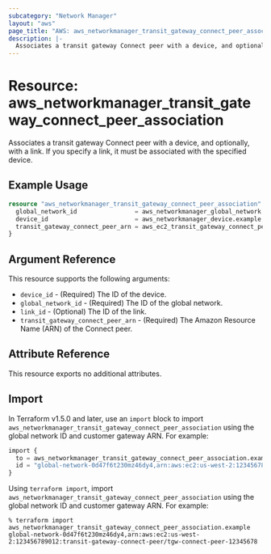 ```yaml
---
subcategory: "Network Manager"
layout: "aws"
page_title: "AWS: aws_networkmanager_transit_gateway_connect_peer_association"
description: |-
  Associates a transit gateway Connect peer with a device, and optionally, with a link.
---
```


# Resource: aws_networkmanager_transit_gateway_connect_peer_association

Associates a transit gateway Connect peer with a device, and optionally, with a link.
If you specify a link, it must be associated with the specified device.

## Example Usage

```terraform
resource "aws_networkmanager_transit_gateway_connect_peer_association" "example" {
  global_network_id                = aws_networkmanager_global_network.example.id
  device_id                        = aws_networkmanager_device.example.id
  transit_gateway_connect_peer_arn = aws_ec2_transit_gateway_connect_peer.example.arn
}
```

## Argument Reference

This resource supports the following arguments:

* `device_id` - (Required) The ID of the device.
* `global_network_id` - (Required) The ID of the global network.
* `link_id` - (Optional) The ID of the link.
* `transit_gateway_connect_peer_arn` - (Required) The Amazon Resource Name (ARN) of the Connect peer.

## Attribute Reference

This resource exports no additional attributes.

## Import

In Terraform v1.5.0 and later, use an `import` block to import `aws_networkmanager_transit_gateway_connect_peer_association` using the global network ID and customer gateway ARN. For example:

```terraform
import {
  to = aws_networkmanager_transit_gateway_connect_peer_association.example
  id = "global-network-0d47f6t230mz46dy4,arn:aws:ec2:us-west-2:123456789012:transit-gateway-connect-peer/tgw-connect-peer-12345678"
}
```

Using `terraform import`, import `aws_networkmanager_transit_gateway_connect_peer_association` using the global network ID and customer gateway ARN. For example:

```console
% terraform import aws_networkmanager_transit_gateway_connect_peer_association.example global-network-0d47f6t230mz46dy4,arn:aws:ec2:us-west-2:123456789012:transit-gateway-connect-peer/tgw-connect-peer-12345678
```
